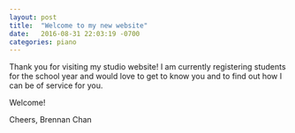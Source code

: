 ```yaml
---
layout: post
title:  "Welcome to my new website"
date:   2016-08-31 22:03:19 -0700
categories: piano
---
```


Thank you for visiting my studio website! I am currently registering students for the school year and would love to get to know you and to find out how I can be of service for you. 

Welcome!

Cheers,
Brennan Chan
